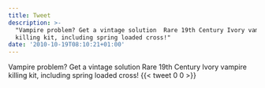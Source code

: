 ```yaml
---
title: Tweet
description: >-
  "Vampire problem? Get a vintage solution  Rare 19th Century Ivory vampire
  killing kit, including spring loaded cross!"
date: '2010-10-19T08:10:21+01:00'
---
```

Vampire problem? Get a vintage solution  Rare 19th Century Ivory vampire killing kit, including spring loaded cross!
      {{< tweet 0 0 >}}
    
